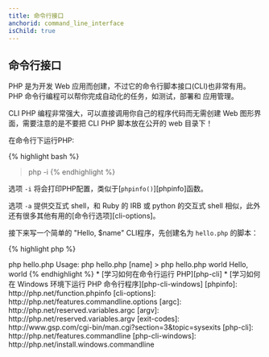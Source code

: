 ```yaml
---
title: 命令行接口
anchorid: command_line_interface
isChild: true
---
```


<h2 id="command_line_interface">命令行接口</h2>

PHP 是为开发 Web 应用而创建，不过它的命令行脚本接口(CLI)也非常有用。PHP 命令行编程可以帮你完成自动化的任务，如测试，部署和
应用管理。

CLI PHP 编程非常强大，可以直接调用你自己的程序代码而无需创建 Web 图形界面，需要注意的是不要把 CLI PHP 脚本放在公开的 web 目录下！

在命令行下运行PHP:

{% highlight bash %}
> php -i
{% endhighlight %}

选项 `-i` 将会打印PHP配置，类似于[`phpinfo()`][phpinfo]函数。 

选项 `-a` 提供交互式 shell，和 Ruby 的 IRB 或 python 的交互式 shell 相似，此外还有很多其他有用的[命令行选项][cli-options]。

接下来写一个简单的 "Hello, $name" CLI程序，先创建名为 `hello.php` 的脚本：

{% highlight php %}
<?php
if($argc != 2) {
    echo "Usage: php hello.php [name].\n";
    exit(1);
}
$name = $argv[1];
echo "Hello, $name\n";
{% endhighlight %}

PHP 会在脚本运行时根据参数设置两个特殊的变量，[`$argc`][argc]是一个整数，表示参数*个数*，[`$argv`][argv]是一个数组变量，包含每个参数的*值*，
它的第一个元素一直是 PHP 脚本的名称，如本例中为 `hello.php`。

命令运行失败时，可以通过 `exit()` 表达式返回一个非 0 整数来通知 shell，常用的 exit返回码可以查看[列表][exit-codes]

运行上面的脚本，在命令行输入：

{% highlight bash %}
> php hello.php
Usage: php hello.php [name]
> php hello.php world
Hello, world
{% endhighlight %}


 * [学习如何在命令行运行 PHP][php-cli]
 * [学习如何在 Windows 环境下运行 PHP 命令行程序][php-cli-windows]

[phpinfo]: http://php.net/function.phpinfo
[cli-options]: http://php.net/features.commandline.options
[argc]: http://php.net/reserved.variables.argc
[argv]: http://php.net/reserved.variables.argv
[exit-codes]: http://www.gsp.com/cgi-bin/man.cgi?section=3&amp;topic=sysexits
[php-cli]: http://php.net/features.commandline
[php-cli-windows]: http://php.net/install.windows.commandline
